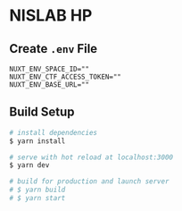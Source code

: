 # NISLAB HP

## Create `.env` File

```.env
NUXT_ENV_SPACE_ID=""
NUXT_ENV_CTF_ACCESS_TOKEN=""
NUXT_ENV_BASE_URL=""
```

## Build Setup

```bash
# install dependencies
$ yarn install

# serve with hot reload at localhost:3000
$ yarn dev

# build for production and launch server
# $ yarn build
# $ yarn start
```

